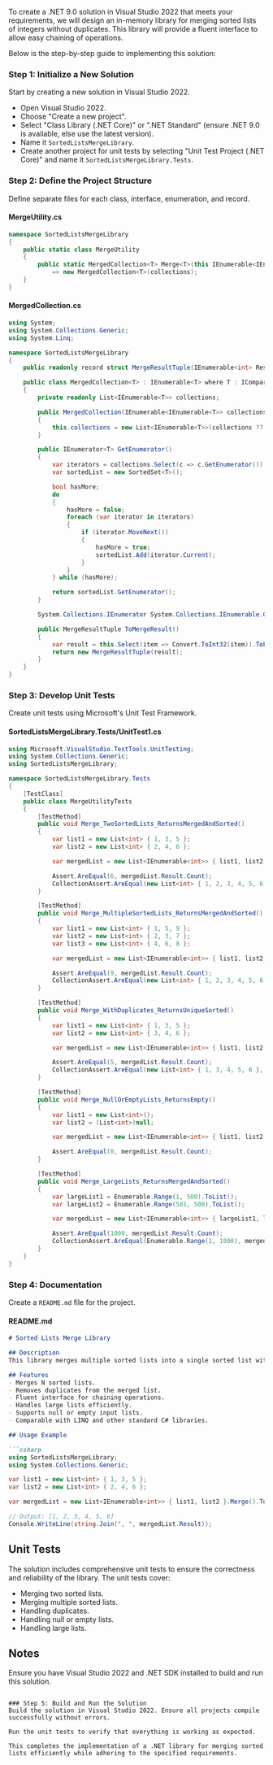 ﻿To create a .NET 9.0 solution in Visual Studio 2022 that meets your requirements, we will design an in-memory library for merging sorted lists of integers without duplicates. This library will provide a fluent interface to allow easy chaining of operations.

Below is the step-by-step guide to implementing this solution:

### Step 1: Initialize a New Solution
Start by creating a new solution in Visual Studio 2022. 

- Open Visual Studio 2022.
- Choose "Create a new project".
- Select "Class Library (.NET Core)" or ".NET Standard" (ensure .NET 9.0 is available, else use the latest version).
- Name it `SortedListsMergeLibrary`.
- Create another project for unit tests by selecting "Unit Test Project (.NET Core)" and name it `SortedListsMergeLibrary.Tests`.

### Step 2: Define the Project Structure
Define separate files for each class, interface, enumeration, and record.

#### MergeUtility.cs
```csharp
namespace SortedListsMergeLibrary
{
    public static class MergeUtility
    {
        public static MergedCollection<T> Merge<T>(this IEnumerable<IEnumerable<T>> collections) where T : IComparable<T>
            => new MergedCollection<T>(collections);
    }
}

```

#### MergedCollection.cs
```csharp
using System;
using System.Collections.Generic;
using System.Linq;

namespace SortedListsMergeLibrary
{
    public readonly record struct MergeResultTuple(IEnumerable<int> Result);

    public class MergedCollection<T> : IEnumerable<T> where T : IComparable<T>
    {
        private readonly List<IEnumerable<T>> collections;

        public MergedCollection(IEnumerable<IEnumerable<T>> collections)
        {
            this.collections = new List<IEnumerable<T>>(collections ?? Enumerable.Empty<IEnumerable<T>>());
        }

        public IEnumerator<T> GetEnumerator()
        {
            var iterators = collections.Select(c => c.GetEnumerator()).ToList();
            var sortedList = new SortedSet<T>();

            bool hasMore;
            do
            {
                hasMore = false;
                foreach (var iterator in iterators)
                {
                    if (iterator.MoveNext())
                    {
                        hasMore = true;
                        sortedList.Add(iterator.Current);
                    }
                }
            } while (hasMore);

            return sortedList.GetEnumerator();
        }

        System.Collections.IEnumerator System.Collections.IEnumerable.GetEnumerator() => GetEnumerator();

        public MergeResultTuple ToMergeResult()
        {
            var result = this.Select(item => Convert.ToInt32(item)).ToList();
            return new MergeResultTuple(result);
        }
    }
}
```

### Step 3: Develop Unit Tests
Create unit tests using Microsoft's Unit Test Framework.

#### SortedListsMergeLibrary.Tests/UnitTest1.cs
```csharp
using Microsoft.VisualStudio.TestTools.UnitTesting;
using System.Collections.Generic;
using SortedListsMergeLibrary;

namespace SortedListsMergeLibrary.Tests
{
    [TestClass]
    public class MergeUtilityTests
    {
        [TestMethod]
        public void Merge_TwoSortedLists_ReturnsMergedAndSorted()
        {
            var list1 = new List<int> { 1, 3, 5 };
            var list2 = new List<int> { 2, 4, 6 };

            var mergedList = new List<IEnumerable<int>> { list1, list2 }.Merge().ToMergeResult();

            Assert.AreEqual(6, mergedList.Result.Count);
            CollectionAssert.AreEqual(new List<int> { 1, 2, 3, 4, 5, 6 }, mergedList.Result.ToList());
        }

        [TestMethod]
        public void Merge_MultipleSortedLists_ReturnsMergedAndSorted()
        {
            var list1 = new List<int> { 1, 5, 9 };
            var list2 = new List<int> { 2, 3, 7 };
            var list3 = new List<int> { 4, 6, 8 };

            var mergedList = new List<IEnumerable<int>> { list1, list2, list3 }.Merge().ToMergeResult();

            Assert.AreEqual(9, mergedList.Result.Count);
            CollectionAssert.AreEqual(new List<int> { 1, 2, 3, 4, 5, 6, 7, 8, 9 }, mergedList.Result.ToList());
        }

        [TestMethod]
        public void Merge_WithDuplicates_ReturnsUniqueSorted()
        {
            var list1 = new List<int> { 1, 3, 5 };
            var list2 = new List<int> { 3, 4, 6 };

            var mergedList = new List<IEnumerable<int>> { list1, list2 }.Merge().ToMergeResult();

            Assert.AreEqual(5, mergedList.Result.Count);
            CollectionAssert.AreEqual(new List<int> { 1, 3, 4, 5, 6 }, mergedList.Result.ToList());
        }

        [TestMethod]
        public void Merge_NullOrEmptyLists_ReturnsEmpty()
        {
            var list1 = new List<int>();
            var list2 = (List<int>)null;

            var mergedList = new List<IEnumerable<int>> { list1, list2 }.Merge().ToMergeResult();

            Assert.AreEqual(0, mergedList.Result.Count);
        }

        [TestMethod]
        public void Merge_LargeLists_ReturnsMergedAndSorted()
        {
            var largeList1 = Enumerable.Range(1, 500).ToList();
            var largeList2 = Enumerable.Range(501, 500).ToList();

            var mergedList = new List<IEnumerable<int>> { largeList1, largeList2 }.Merge().ToMergeResult();

            Assert.AreEqual(1000, mergedList.Result.Count);
            CollectionAssert.AreEqual(Enumerable.Range(1, 1000), mergedList.Result);
        }
    }
}
```

### Step 4: Documentation
Create a `README.md` file for the project.

#### README.md
```markdown
# Sorted Lists Merge Library

## Description
This library merges multiple sorted lists into a single sorted list without duplicates. It provides a fluent interface to allow easy chaining of operations, and it is designed to handle large volumes of data efficiently.

## Features
- Merges N sorted lists.
- Removes duplicates from the merged list.
- Fluent interface for chaining operations.
- Handles large lists efficiently.
- Supports null or empty input lists.
- Comparable with LINQ and other standard C# libraries.

## Usage Example

```csharp
using SortedListsMergeLibrary;
using System.Collections.Generic;

var list1 = new List<int> { 1, 3, 5 };
var list2 = new List<int> { 2, 4, 6 };

var mergedList = new List<IEnumerable<int>> { list1, list2 }.Merge().ToMergeResult();

// Output: [1, 2, 3, 4, 5, 6]
Console.WriteLine(string.Join(", ", mergedList.Result));
```

## Unit Tests
The solution includes comprehensive unit tests to ensure the correctness and reliability of the library. The unit tests cover:
- Merging two sorted lists.
- Merging multiple sorted lists.
- Handling duplicates.
- Handling null or empty lists.
- Handling large lists.

## Notes
Ensure you have Visual Studio 2022 and .NET SDK installed to build and run this solution.
```

### Step 5: Build and Run the Solution
Build the solution in Visual Studio 2022. Ensure all projects compile successfully without errors.

Run the unit tests to verify that everything is working as expected.

This completes the implementation of a .NET library for merging sorted lists efficiently while adhering to the specified requirements.